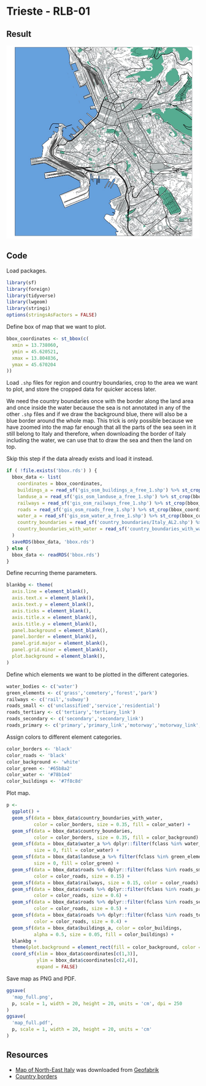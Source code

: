Trieste - RLB-01
================

## Result

![Map](map_large.jpg)

## Code

Load packages.

``` r
library(sf)
library(foreign)
library(tidyverse)
library(lwgeom)
library(stringi)
options(stringsAsFactors = FALSE)
```

Define box of map that we want to plot.

``` r
bbox_coordinates <- st_bbox(c(
  xmin = 13.738060,
  ymin = 45.620521,
  xmax = 13.804836,
  ymax = 45.670204
))
```

Load `.shp` files for region and country boundaries, crop to the area we
want to plot, and store the cropped data for quicker access later.

We need the country boundaries once with the border along the land area
and once inside the water because the sea is not annotated in any of the
other `.shp` files and if we draw the background blue, there will also
be a blue border around the whole map. This trick is only possible
because we have zoomed into the map far enough that all the parts of the
sea seen in it still belong to Italy and therefore, when downloading the
border of Italy including the water, we can use that to draw the sea and
then the land on top.

Skip this step if the data already exists and load it instead.

``` r
if ( !file.exists('bbox.rds') ) {
  bbox_data <- list(
    coordinates = bbox_coordinates,
    buildings_a = read_sf('gis_osm_buildings_a_free_1.shp') %>% st_crop(bbox_coordinates),
    landuse_a = read_sf('gis_osm_landuse_a_free_1.shp') %>% st_crop(bbox_coordinates),
    railways = read_sf('gis_osm_railways_free_1.shp') %>% st_crop(bbox_coordinates),
    roads = read_sf('gis_osm_roads_free_1.shp') %>% st_crop(bbox_coordinates),
    water_a = read_sf('gis_osm_water_a_free_1.shp') %>% st_crop(bbox_coordinates),
    country_boundaries = read_sf('country_boundaries/Italy_AL2.shp') %>% st_crop(bbox_coordinates),
    country_boundaries_with_water = read_sf('country_boundaries_with_water/Italy_AL2.shp') %>% st_crop(bbox_coordinates)
  )
  saveRDS(bbox_data, 'bbox.rds')
} else {
  bbox_data <- readRDS('bbox.rds')
}
```

Define recurring theme parameters.

``` r
blankbg <- theme(
  axis.line = element_blank(),
  axis.text.x = element_blank(),
  axis.text.y = element_blank(),
  axis.ticks = element_blank(),
  axis.title.x = element_blank(),
  axis.title.y = element_blank(),
  panel.background = element_blank(),
  panel.border = element_blank(),
  panel.grid.major = element_blank(),
  panel.grid.minor = element_blank(),
  plot.background = element_blank(),
)
```

Define which elements we want to be plotted in the different categories.

``` r
water_bodies <- c('water')
green_elements <- c('grass','cemetery','forest','park')
railways <- c('rail','subway')
roads_small <- c('unclassified','service','residential')
roads_tertiary <- c('tertiary','tertiary_link')
roads_secondary <- c('secondary','secondary_link')
roads_primary <- c('primary','primary_link','motorway','motorway_link','trunk','trunk_link')
```

Assign colors to different element categories.

``` r
color_borders <- 'black'
color_roads <- 'black'
color_background <- 'white'
color_green <- '#65b8a2'
color_water <- '#78b1e4'
color_buildings <- '#7f8c8d'
```

Plot map.

``` r
p <-
  ggplot() +
  geom_sf(data = bbox_data$country_boundaries_with_water,
          color = color_borders, size = 0.35, fill = color_water) +
  geom_sf(data = bbox_data$country_boundaries,
          color = color_borders, size = 0.35, fill = color_background) +
  geom_sf(data = bbox_data$water_a %>% dplyr::filter(fclass %in% water_bodies),
          size = 0, fill = color_water) +
  geom_sf(data = bbox_data$landuse_a %>% filter(fclass %in% green_elements),
          size = 0, fill = color_green) +
  geom_sf(data = bbox_data$roads %>% dplyr::filter(fclass %in% roads_small),
          color = color_roads, size = 0.15) +
  geom_sf(data = bbox_data$railways, size = 0.15, color = color_roads) +
  geom_sf(data = bbox_data$roads %>% dplyr::filter(fclass %in% roads_primary),
          color = color_roads, size = 0.6) +
  geom_sf(data = bbox_data$roads %>% dplyr::filter(fclass %in% roads_secondary),
          color = color_roads, size = 0.5) +
  geom_sf(data = bbox_data$roads %>% dplyr::filter(fclass %in% roads_tertiary),
          color = color_roads, size = 0.4) +
  geom_sf(data = bbox_data$buildings_a, color = color_buildings,
          alpha = 0.5, size = 0.05, fill = color_buildings) +
  blankbg +
  theme(plot.background = element_rect(fill = color_background, color = NA)) +
  coord_sf(xlim = bbox_data$coordinates[c(1,3)],
           ylim = bbox_data$coordinates[c(2,4)],
           expand = FALSE)
```

Save map as PNG and PDF.

``` r
ggsave(
  'map_full.png',
  p, scale = 1, width = 20, height = 20, units = 'cm', dpi = 250
)
ggsave(
  'map_full.pdf',
  p, scale = 1, width = 20, height = 20, units = 'cm'
)
```

## Resources

-   [Map of North-East
    Italy](http://download.geofabrik.de/europe/italy/nord-est.html) was
    downloaded from [Geofabrik](https://www.geofabrik.de)
-   [Country borders](https://osm-boundaries.com)
